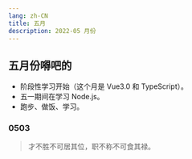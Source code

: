 ```yaml
---
lang: zh-CN
title: 五月
description: 2022-05 月份
---
```


## 五月份嘚吧的

- 阶段性学习开始（这个月是 Vue3.0 和 TypeScript）。
- 五一期间在学习 Node.js。
- 跑步、做饭、学习。

### 0503

> 才不胜不可居其位，职不称不可食其禄。

